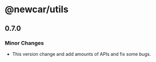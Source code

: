 # @newcar/utils

## 0.7.0

### Minor Changes

- This version change and add amounts of APIs and fix some bugs.
